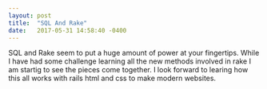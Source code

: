 ```yaml
---
layout: post
title:  "SQL And Rake"
date:   2017-05-31 14:58:40 -0400
---
```



SQL and Rake seem to put a huge amount of power at your fingertips. While I have had some challenge learning all the new methods involved in rake I am startig to see the pieces come together. I look forward to learing how this all works with rails html and css to make modern websites.
